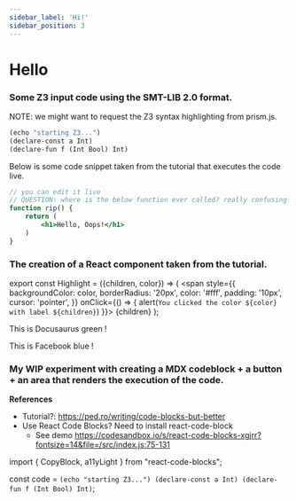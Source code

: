 ```yaml
---
sidebar_label: 'Hi!'
sidebar_position: 3
---
```


# Hello
<!-- the h1 header also corresponds to the default sidebar label -->

### Some Z3 input code using the SMT-LIB 2.0 format.
NOTE: we might want to request the Z3 syntax highlighting from prism.js.

```lisp
(echo "starting Z3...")
(declare-const a Int)
(declare-fun f (Int Bool) Int)
```

Below is some code snippet taken from the tutorial that executes the code live.
```jsx live title="src/components/blaj.js"
// you can edit it live
// QUESTION: where is the below function ever called? really confusing
function rip() {
    return (
        <h1>Hello, Oops!</h1>
    )
}
```

### The creation of a React component taken from the tutorial.
export const Highlight = ({children, color}) => (
  <span
    style={{
      backgroundColor: color,
      borderRadius: '20px',
      color: '#fff',
      padding: '10px',
      cursor: 'pointer',
    }}
    onClick={() => {
      alert(`You clicked the color ${color} with label ${children}`)
    }}>
    {children}
  </span>
);

This is <Highlight color="#25c2a0">Docusaurus green</Highlight> !

This is <Highlight color="#1877F2">Facebook blue</Highlight> !

### My WIP experiment with creating a MDX codeblock + a button + an area that renders the execution of the code.

**References**
- Tutorial?: https://ped.ro/writing/code-blocks-but-better
- Use React Code Blocks? Need to install react-code-block
    - See demo https://codesandbox.io/s/react-code-blocks-xgjrr?fontsize=14&file=/src/index.js:75-131

import { CopyBlock, a11yLight } from "react-code-blocks";

const code = `(echo "starting Z3...")
(declare-const a Int)
(declare-fun f (Int Bool) Int)`;

<CopyBlock
          language="lisp"
          text={code}
          codeBlock
          theme={a11yLight}
          showLineNumbers={true}
        />